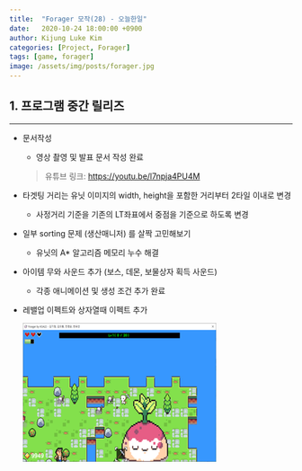 ```yaml
---
title:  "Forager 모작(28) - 오늘한일"
date:   2020-10-24 18:00:00 +0900
author: Kijung Luke Kim
categories: [Project, Forager]
tags: [game, forager]
image: /assets/img/posts/forager.jpg
---
```


## 1. 프로그램 중간 릴리즈
---

- 문서작성

  - 영상 촬영 및 발표 문서 작성 완료
  > 유튜브 링크: https://youtu.be/l7npja4PU4M

- 타겟팅 거리는 유닛 이미지의 width, height을 포함한 거리부터 2타일 이내로 변경

  - 사정거리 기준을 기존의 LT좌표에서 중점을 기준으로 하도록 변경

- 일부 sorting 문제 (생산매니저) 를 살짝 고민해보기

  - 유닛의 A* 알고리즘 메모리 누수 해결 

- 아이템 무와 사운드 추가 (보스, 데몬, 보물상자 획득 사운드)

  - 각종 애니메이션 및 생성 조건 추가 완료

- 레밸업 이펙트와 상자열때 이펙트 추가
  
  ![20201024-1.PNG](/assets/img/posts/20201024-1.PNG)
